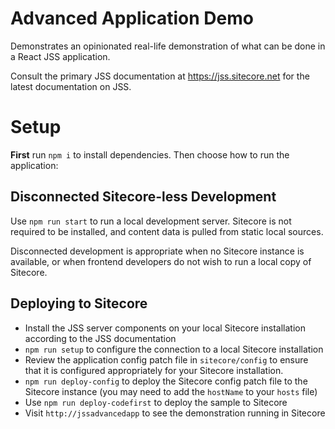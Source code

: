 # Advanced Application Demo

Demonstrates an opinionated real-life demonstration of what can be done in a React JSS application.

Consult the primary JSS documentation at https://jss.sitecore.net for the latest documentation on JSS.

# Setup

**First** run `npm i` to install dependencies. Then choose how to run the application:

## Disconnected Sitecore-less Development

Use `npm run start` to run a local development server. Sitecore is not required to be installed, and content data is pulled from static local sources.

Disconnected development is appropriate when no Sitecore instance is available, or when frontend developers do not wish to run a local copy of Sitecore.

## Deploying to Sitecore

* Install the JSS server components on your local Sitecore installation according to the JSS documentation
* `npm run setup` to configure the connection to a local Sitecore installation
* Review the application config patch file in `sitecore/config` to ensure that it is configured appropriately for your Sitecore installation.
* `npm run deploy-config` to deploy the Sitecore config patch file to the Sitecore instance (you may need to add the `hostName` to your `hosts` file)
* Use `npm run deploy-codefirst` to deploy the sample to Sitecore
* Visit `http://jssadvancedapp` to see the demonstration running in Sitecore